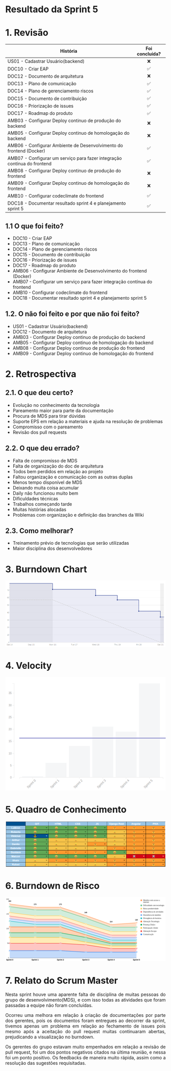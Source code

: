 # Resultado da Sprint 5

 # 1. Revisão

| História | Foi concluída? |
| -------- | :----: |
| US01 - Cadastrar Usuário(backend) | :x: |
| DOC10 - Criar EAP | :white_check_mark: |
| DOC12 - Documento de arquitetura | :x: |
| DOC13 - Plano de comunicação | :white_check_mark: |
| DOC14 - Plano de gerenciamento riscos | :white_check_mark: |
| DOC15 - Documento de contribuição | :white_check_mark: |
| DOC16 - Priorização de issues | :white_check_mark: |
| DOC17 - Roadmap do produto | :white_check_mark: |
| AMB03 - Configurar Deploy continuo de produção do backend | :x: | 
| AMB05 - Configurar Deploy continuo de homologação do backend | :x: | 
| AMB06 - Configurar Ambiente de Desenvolvimento do frontend (Docker) | :white_check_mark: | 
| AMB07 - Configurar um serviço para fazer integração contínua do frontend | :white_check_mark: | 
| AMB08 - Configurar Deploy continuo de produção do frontend | :x: | 
| AMB09 - Configurar Deploy continuo de homologação do frontend | :x: | 
| AMB10 - Configurar codeclimate do frontend | :white_check_mark: |
| DOC18 - Documentar resultado sprint 4 e planejamento sprint 5 | :white_check_mark: |


## 1.1 O que foi feito?

* DOC10 - Criar EAP
* DOC13 - Plano de comunicação 
* DOC14 - Plano de gerenciamento riscos 
* DOC15 - Documento de contribuição 
* DOC16 - Priorização de issues 
* DOC17 - Roadmap do produto 
* AMB06 - Configurar Ambiente de Desenvolvimento do frontend (Docker)  
* AMB07 - Configurar um serviço para fazer integração contínua do frontend  
* AMB10 - Configurar codeclimate do frontend 
* DOC18 - Documentar resultado sprint 4 e planejamento sprint 5 


## 1.2. O não foi feito e por que não foi feito?

* US01 - Cadastrar Usuário(backend) 
* DOC12 - Documento de arquitetura 
* AMB03 - Configurar Deploy continuo de produção do backend  
* AMB05 - Configurar Deploy continuo de homologação do backend  
* AMB08 - Configurar Deploy continuo de produção do frontend  
* AMB09 - Configurar Deploy continuo de homologação do frontend  

# 2. Retrospectiva

## 2.1. O que deu certo?  

* Evolução no conhecimento da tecnologia
* Pareamento maior para parte da documentação
* Procura de MDS para tirar dúvidas
* Suporte EPS em relação a materiais e ajuda na resolução de problemas
* Compromisso com o pareamento
* Revisão dos pull requests

## 2.2. O que deu errado? 

* Falta de compromisso de MDS
* Falta de organização do doc de arquitetura
* Todos bem perdidos em relação ao projeto
* Faltou organização e comunicação com as outras duplas
* Menos tempo disponível de MDS
* Deixando muita coisa acumular
* Daily não funcionou muito bem
* Dificuldades técnicas
* Trabalhos começando tarde
* Muitas histórias alocadas
* Problemas com organização e definição das branches da Wiki

## 2.3. Como melhorar?

* Treinamento prévio de tecnologias que serão utilizadas
* Maior disciplina dos desenvolvedores

# 3. Burndown Chart
![Sprint 5 - Burndown](../../assets/img/burndown/burndown5.png)

# 4. Velocity
![Sprint 5 - Velocity](../../assets/img/velocity/velocity5.png)

# 5. Quadro de Conhecimento
![Sprint 5 - Quadro de conhecimento](../../assets/img/quadro_conhecimento/quadro_conhecimento5.png)

# 6. Burndown de Risco
![Sprint 5 - Burndown de Risco](../../assets/img/burndown_risco/burndown_risco5.png)

# 7. Relato do Scrum Master
<p align = "justify">
Nesta sprint houve uma aparente falta de disciplina de muitas pessoas do grupo de desenvolvimento(MDS), e com isso todas as atividades que foram passadas a equipe não foram concluídas.
</p>
<p align = "justify">
Ocorreu uma melhora em relação à criação de documentações por parte dos gerentes, pois os documentos foram entregues ao decorrer da sprint, tivemos apenas um problema em relação ao fechamento de issues pois mesmo após a aceitação do pull request muitas continuaram abertas, prejudicando a visualização no burndown. 
</p>
<p align = "justify">
Os gerentes do grupo estavam muito empenhados em relação a revisão de pull request, foi um dos pontos negativos citados na última reunião, e nessa foi um ponto positivo. Os feedbacks de maneira muito rápida, assim como a resolução das sugestões requisitadas.
</p>

